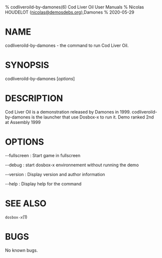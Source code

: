 % codliveroild-by-damones(6) Cod Liver Oil User Manuals
% Nicolas HOUDELOT (nicolas@demosdebs.org),Damones
% 2020-05-29

# NAME
codliveroild-by-damones - the command to run Cod Liver Oil.

# SYNOPSIS
codliveroild-by-damones [*options*]

# DESCRIPTION
Cod Liver Oil is a demonstration released by Damones in 1999.
codliveroild-by-damones is the launcher that use Dosbox-x to run it.
Demo ranked 2nd at Assembly 1999

# OPTIONS
\--fullscreen
:   Start game in fullscreen

\--debug
:   start dosbox-x environnement without running the demo

\--version
:   Display version and author information

\--help
:   Display help for the command

# SEE ALSO
`dosbox-x`(1)

# BUGS
No known bugs.
